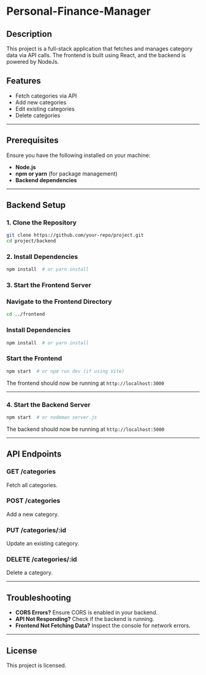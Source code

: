 # Personal-Finance-Manager

## Description
This project is a full-stack application that fetches and manages category data via API calls. The frontend is built using React, and the backend is powered by NodeJs.

## Features
- Fetch categories via API
- Add new categories
- Edit existing categories
- Delete categories

---

## Prerequisites
Ensure you have the following installed on your machine:

- **Node.js** 
- **npm or yarn** (for package management)
- **Backend dependencies** 

---

## Backend Setup

### 1. Clone the Repository
```bash
git clone https://github.com/your-repo/project.git
cd project/backend
```

### 2. Install Dependencies
```bash
npm install  # or yarn install
```

### 3. Start the Frontend Server

### Navigate to the Frontend Directory
```bash
cd ../frontend
```

### Install Dependencies
```bash
npm install  # or yarn install
```

### Start the Frontend
```bash
npm start  # or npm run dev (if using Vite)
```
The frontend should now be running at `http://localhost:3000`

---

### 4. Start the Backend Server
```bash
npm start  # or nodeman server.js
```
The backend should now be running at `http://localhost:5000`

---

## API Endpoints

### **GET /categories**
Fetch all categories.

### **POST /categories**
Add a new category.

### **PUT /categories/:id**
Update an existing category.

### **DELETE /categories/:id**
Delete a category.

---

## Troubleshooting
- **CORS Errors?** Ensure CORS is enabled in your backend.
- **API Not Responding?** Check if the backend is running.
- **Frontend Not Fetching Data?** Inspect the console for network errors.

---

## License
This project is licensed.
